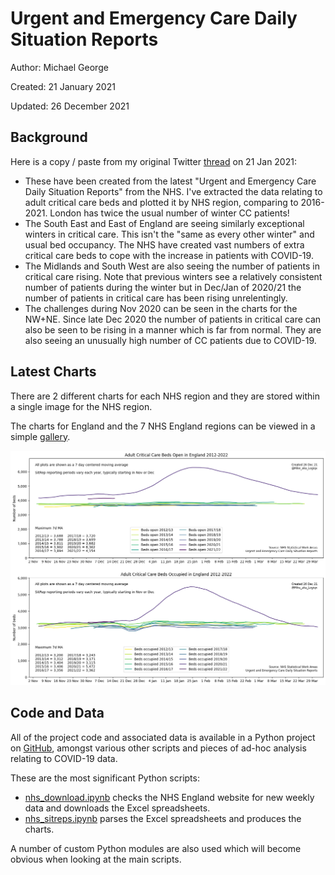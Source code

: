 # Urgent and Emergency Care Daily Situation Reports

Author: Michael George

Created: 21 January 2021

Updated: 26 December 2021



## Background

Here is a copy / paste from my original Twitter [thread](https://twitter.com/Mike_aka_Logiqx/status/1352352382466854916?s=20) on 21 Jan 2021:

- These have been created from the latest "Urgent and Emergency Care Daily Situation Reports" from the NHS. I've extracted the data relating to adult critical care beds and plotted it by NHS region, comparing to 2016-2021. London has twice the usual number of winter CC patients!
- The South East and East of England are seeing similarly exceptional winters in critical care. This isn't the "same as every other winter" and usual bed occupancy. The NHS have created vast numbers of extra critical care beds to cope with the increase in patients with COVID-19.
- The Midlands and South West are also seeing the number of patients in critical care rising. Note that previous winters see a relatively consistent number of patients during the winter but in Dec/Jan of 2020/21 the number of patients in critical care has been rising unrelentingly.
- The challenges during Nov 2020 can be seen in the charts for the NW+NE. Since late Dec 2020 the number of patients in critical care can also be seen to be rising in a manner which is far from normal. They are also seeing an unusually high number of CC patients due to COVID-19.



## Latest Charts

There are 2 different charts for each NHS region and they are stored within a single image for the NHS region.

The charts for England and the 7 NHS England regions can be viewed in a simple [gallery](gallery.html).

[![England](england.png)](gallery.html)



## Code and Data

All of the project code and associated data is available in a Python project on [GitHub](https://github.com/Logiqx/covid-stats), amongst various other scripts and pieces of ad-hoc analysis relating to COVID-19 data.

These are the most significant Python scripts:

- [nhs_download.ipynb](https://github.com/Logiqx/covid-stats/blob/master/python/nhs_download.ipynb) checks the NHS England website for new weekly data and downloads the Excel spreadsheets.
- [nhs_sitreps.ipynb](https://github.com/Logiqx/covid-stats/blob/master/python/nhs_sitreps.ipynb) parses the Excel spreadsheets and produces the charts.

A number of custom Python modules are also used which will become obvious when looking at the main scripts.
